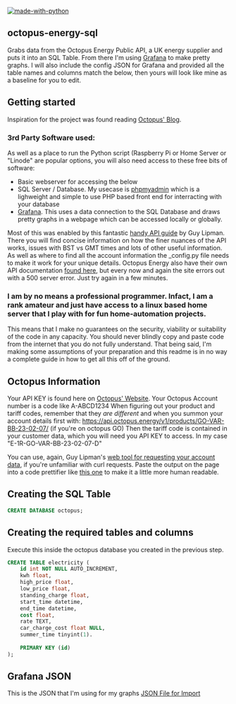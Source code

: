 [![made-with-python](https://img.shields.io/badge/Made%20with-Python-1f425f.svg)](https://www.python.org/)
## octopus-energy-sql
Grabs data from the Octopus Energy Public API, a UK energy supplier and puts it into an SQL Table.
From there I'm using [Grafana](https://grafana.com/docs/grafana/latest/setup-grafana/installation/) to make pretty graphs. I will also include the config JSON for Grafana and provided all the table names and columns match the below, then yours will look like mine as a baseline for you to edit.

## Getting started
Inspiration for the project was found reading [Octopus' Blog](https://octopus.energy/blog/agile-smart-home-diy/).

### 3rd Party Software used:
As well as a place to run the Python script (Raspberry Pi or Home Server or "Linode" are popular options, you will also need access to these free bits of software:
- Basic webserver for accessing the below
- SQL Server / Database. My usecase is [phpmyadmin](https://www.phpmyadmin.net/) which is a lighweight and simple to use PHP based front end for interracting with your database
- [Grafana](https://grafana.com/grafana/). This uses a data connection to the SQL Database and draws pretty graphs in a webpage which can be accessed locally or globally. 

Most of this was enabled by this fantastic [handy API guide](https://www.guylipman.com/octopus/api_guide.html) by Guy Lipman.
There you will find concise information on how the finer nuances of the API works, issues with BST vs GMT times and lots of other useful information. 
As well as where to find all the account information the _config.py file needs to make it work for your unique details.
Octopus Energy also have their own API documentation [found here](https://developer.octopus.energy/docs/api/), but every now and again the site errors out with a 500 server error. Just try again in a few minutes.

### I am by no means a professional programmer. Infact, I am a rank amateur and just have access to a linux based home server that I play with for fun home-automation projects.
This means that I make no guarantees on the security, viability or suitability of the code in any capacity. You should never blindly copy and paste code from the internet that you do not fully understand.
That being said, I'm making some assumptions of your preparation and this readme is in no way a complete guide in how to get all this off of the ground.

## Octopus Information
Your API KEY is found here on [Octopus' Website](https://octopus.energy/dashboard/new/accounts/personal-details/api-access).
Your Octopus Account number is a code like A-ABCD1234
When figuring out your product and tariff codes, remember that they _are different_ and when you summon your account details first with:
https://api.octopus.energy/v1/products/GO-VAR-BB-23-02-07/ (if you're on octopus GO)
Then the tariff code is contained in your customer data, which you will need you API KEY to access.
In my case "E-1R-GO-VAR-BB-23-02-07-D"

You can use, again, Guy Lipman's [web tool for requesting your account data](https://www.guylipman.com/octopus/generic.html), if you're unfamiliar with curl requests. 
Paste the output on the page into a code prettifier like [this one](https://jsonbeautifier.org/) to make it a little more human readable.

## Creating the SQL Table

``` sql
CREATE DATABASE octopus;
```
## Creating the required tables and columns
Execute this inside the octopus database you created in the previous step.
``` sql
CREATE TABLE electricity (
    id int NOT NULL AUTO_INCREMENT,
    kwh float,
    high_price float,
    low_price float,
    standing_charge float,
    start_time datetime,
    end_time datetime,
    cost float,
    rate TEXT,
    car_charge_cost float NULL,
    summer_time tinyint(1).
    
    PRIMARY KEY (id)
);
```
## Grafana JSON
This is the JSON that I'm using for my graphs
[JSON File for Import](https://github.com/milkandbourbons/octopus-energy-sql/blob/main/grafana_graphs.json)

